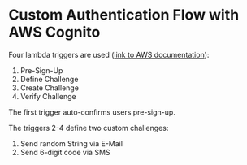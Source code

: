 # Custom Authentication Flow with AWS Cognito

Four lambda triggers are used ([link to AWS documentation](https://docs.aws.amazon.com/cognito/latest/developerguide/cognito-user-identity-pools-working-with-aws-lambda-triggers.html)):

1. Pre-Sign-Up
2. Define Challenge
3. Create Challenge 
4. Verify Challenge

The first trigger auto-confirms users pre-sign-up. 

The triggers 2-4 define two custom challenges:

1. Send random String via E-Mail
2. Send 6-digit code via SMS
